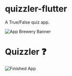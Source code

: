 # quizzler-flutter
A True/False quiz app.

![App Brewery Banner](https://github.com/londonappbrewery/Images/blob/master/AppBreweryBanner.png)


# Quizzler ❓




![Finished App](https://github.com/londonappbrewery/Images/blob/master/quizzler-demo.gif)





